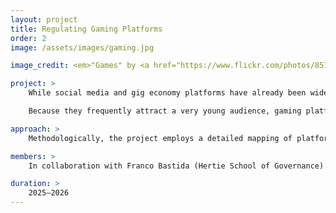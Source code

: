 ```yaml
---
layout: project
title: Regulating Gaming Platforms
order: 2
image: /assets/images/gaming.jpg

image_credit: <em>"Games" by <a href="https://www.flickr.com/photos/85714479@N00/14948886566" target="_blank" rel="noopener">Ian Dick</a> is licensed under <a href="https://creativecommons.org/licenses/by-sa/2.0/" target="_blank" rel="noopener">CC BY-SA 2.0</a>.</em>

project: >
    While social media and gig economy platforms have already been widely discussed in both academia and politics, gaming platforms have remained largely overlooked. This research gap is particularly striking given that gaming platforms not only have vast reach but also differ in fundamental ways from other types of platforms. The central innovation of the project lies in the systematic analysis of gaming platforms as an independent field of platform regulation. Rather than treating them merely as a subcategory of social media or entertainment services, the project examines their distinctive functional logic. Gaming platforms are not simply spaces for play: they facilitate game creation, enable economic transactions, support forms of collective action, provide venues for commercial and political advertising, and are increasingly used for recruitment purposes—whether by educational institutions or military organizations.

    Because they frequently attract a very young audience, gaming platforms also raise pressing questions of participation and protection. The project therefore explores not only the risks associated with these environments but also the role of platform-specific design in shaping such dynamics. On this basis, it considers multiple regulatory approaches, including state interventions, self-regulation by platform operators, and contributions from civil society organizations.

approach: >
    Methodologically, the project employs a detailed mapping of platform activities. It begins with a case study of the platform Roblox, and situates the analysis within a theoretical framework drawing on power theory, regulation theory, and theories of social coordination. A further innovative perspective stems from the assumption that gaming platforms can be understood as early manifestations of what is currently debated under the term “metaverse.” They thus offer a unique vantage point for anticipating the development and politics of future digital infrastructures.

members: >
    In collaboration with Franco Bastida (Hertie School of Governance)

duration: >
    2025–2026
---
```



